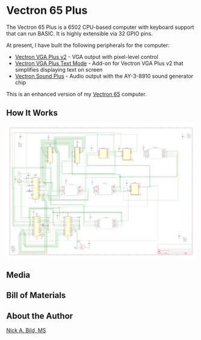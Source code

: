 # Vectron 65 Plus

The Vectron 65 Plus is a 6502 CPU-based computer with keyboard support that can run BASIC.  It is highly extensible via 32 GPIO pins.

At present, I have built the following peripherals for the computer:
- [Vectron VGA Plus v2](https://github.com/nickbild/vectron_vga_plus_v2) - VGA output with pixel-level control
- [Vectron VGA Plus Text Mode](https://github.com/nickbild/vectron_vga_plus_text_mode) - Add-on for Vectron VGA Plus v2 that simplifies displaying text on screen
- [Vectron Sound Plus](https://github.com/nickbild/vectron_sound_plus) - Audio output with the AY-3-8910 sound generator chip

This is an enhanced version of my [Vectron 65](https://github.com/nickbild/vectron_65) computer.

## How It Works

![](https://raw.githubusercontent.com/nickbild/vectron_65_plus/main/media/schematic.svg)

## Media

## Bill of Materials

## About the Author

[Nick A. Bild, MS](https://nickbild79.firebaseapp.com/#!/)
